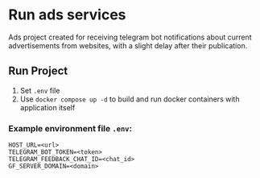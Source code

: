 # Run ads services
Ads project created for receiving telegram bot notifications about current advertisements from websites, with a slight delay after their publication.

## Run Project
1. Set ```.env``` file
2. Use ```docker compose up -d``` to build and run docker containers with application itself

### Example environment file ```.env```:

```
HOST_URL=<url>
TELEGRAM_BOT_TOKEN=<token>
TELEGRAM_FEEDBACK_CHAT_ID=<chat_id>
GF_SERVER_DOMAIN=<domain>
```

